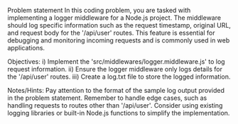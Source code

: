 Problem statement
In this coding problem, you are tasked with implementing a logger middleware for a Node.js project. The middleware should log specific information such as the request timestamp, original URL, and request body for the '/api/user' routes.
This feature is essential for debugging and monitoring incoming requests and is commonly used in web applications.

Objectives:
i) Implement the 'src/middlewares/logger.middleware.js' to log request information.
ii) Ensure the logger middleware only logs details for the '/api/user' routes.
iii) Create a log.txt file to store the logged information.

Notes/Hints:
Pay attention to the format of the sample log output provided in the problem statement. Remember to handle edge cases, such as handling requests to routes other than '/api/user'.
Consider using existing logging libraries or built-in Node.js functions to simplify the implementation.
